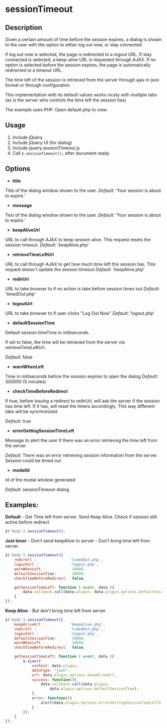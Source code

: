 # sessionTimeout

## Description

Given a certain amount of time before the session expires, a dialog is shown to the user with the option to either log out now, or stay connected.

If log out now is selected, the page is redirected to a logout URL. If stay connected is selected, a keep-alive URL is requested through AJAX. If no option is selected before the session expires, the page is automatically redirected to a timeout URL.

The time left of the session is retrieved from the server through ajax in json format or through configuration

This implementation with its default values works nicely with multiple tabs (as is the server who controls the time left the session has)

The example uses PHP. Open default.php to view.

## Usage

1. Include jQuery
2. Include jQuery UI (for dialog)
3. Include jquery.sessionTimeout.js
4. Call `$.sessionTimeout();` after document ready

## Options

- **title**

Title of the dialog window shown to the user.
_Default:_ 'Your session is about to expire.'

- **message**

Text of the dialog window shown to the user.
_Default:_ 'Your session is about to expire.'

- **keepAliveUrl**

URL to call through AJAX to keep session alive. This request resets the session timeout.
_Default:_ 'keepAlive.php'

- **retrieveTimeLeftUrl**

URL to call through AJAX to get how much time left this session has. This request doesn´t update the session timeout
_Default:_ 'keepAlive.php'

- **redirUrl**

URL to take browser to if no action is take before session times out
_Default:_ 'timedOut.php'

- **logoutUrl**

URL to take browser to if user clicks "Log Out Now"
_Default:_ 'logout.php'

- **defaultSessionTime**

Default session timeTime in milliseconds.

If set to false, the time will be retrieved from the server via retrieveTimeLeftUrl.

_Default:_ false

- **warnWhenLeft**

Time in milliseconds before the session expires to open the dialog
_Default:_ 300000 (5 minutes)

- **checkTimeBeforeRedirect**

If true, before issuing a redirect to redirUrl, will ask the server if the session has time left. If it has, will reset the timers accordingly. This way different tabs will be synchronized

_Default:_ true

- **errorGettingSessionTimeLeft**

Message to alert the user if there was an error retrieving the time left from the server

_Default:_ There was an error retrieving session information from the server. Session could be timed out

- **modalId**

Id of the modal window generated

_Default:_ sessionTimeout-dialog

## Examples:

**Default** - Get Time left from server. Send Keep Alive. Check if session still active before redirect

```javascript
$('body').sessionTimeout();
```


**Just timer** - Don't send keepAlive to server - Don't bring time left from server

```javascript
$('body').sessionTimeout({
    redirUrl :               'timedOut.php',
    logoutUrl :              'logout.php',
    warnWhenLeft :            10000,
    defaultSessionTime:       20000,
    checkTimeBeforeRedirect:  false,

    getSessionTimeLeft: function ( event, data ){
    	data.callback.call(data.plugin, data.plugin.options.defaultSessionTime);
    }
});
```

**Keep Alive** - But don't bring time left from server
```javascript
$('body').sessionTimeout({
    keepAliveUrl :           'keepAlive.php',
    redirUrl :               'timedOut.php',
    logoutUrl :              'logout.php',
    defaultSessionTime:       20000,
    warnWhenLeft :            10000,
    checkTimeBeforeRedirect:  false,

    getSessionTimeLeft: function ( event, data ){
        $.ajax({
            context: data.plugin,
            dataType: "json",
            url: data.plugin.options.keepAliveUrl,
            success: function(){
        		data.callback.call(data.plugin,
        			data.plugin.options.defaultSessionTime);
            },
            error: function(){
                alert(data.plugin.options.errorGettingSessionTimeLeft);
            }
        });
    }
});

```